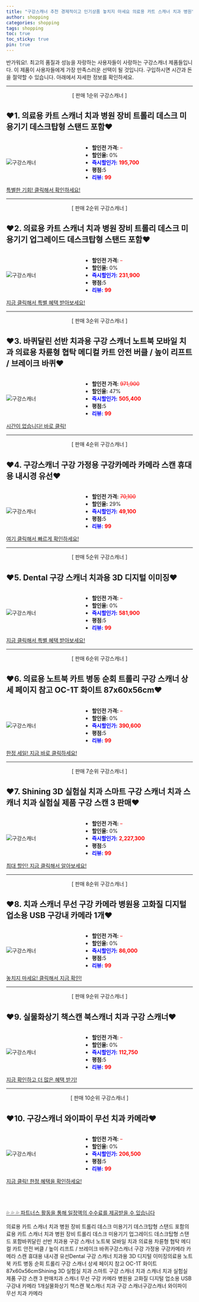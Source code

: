 ```yaml
---
title: "구강스캐너 추천 경제적이고 인기상품 놓치지 마세요 의료용 카트 스캐너 치과 병원"
author: shopping
categories: shopping
tags: shopping
toc: true
toc_sticky: true
pin: true
---
```

반가워요!. 최고의 품질과 성능을 자랑하는 사용자들이 사랑하는 구강스캐너 제품들입니다. 이 제품이 사용자들에게 가장 만족스러운 선택이 될 것입니다. 구입하시면 시간과 돈을 절약할 수 있습니다. 아래에서 자세한 정보를 확인하세요.

---
<p class="toplist" style="margin: 0 auto; display: block; width: fit-content;">[ 판매 1순위 구강스캐너 ]</p>

<h2><strong>❤️1. 의료용 카트 스캐너 치과 병원 장비 트롤리 데스크 미용기기 데스크탑형 스탠드 포함❤️</strong></h2>

<div style="display: flex; align-items: center;">
    <div style="flex: 0.4;">
        <img src="https://thumbnail10.coupangcdn.com/thumbnails/remote/230x230ex/image/vendor_inventory/19ba/181bc706380e1a7ad6a6e26f9e604fc4faeb6d99e14086822d20124c5d36.jpg" alt="구강스캐너" style="max-width: 100%;">
    </div>
    <div style="flex: 0.6; margin-left: 10px;">
        <ul>
            <li><strong>할인전 가격:</strong> <del style="color: red;">-</del></li>
            <li><strong>할인율:</strong> 0%</li>
            <li><span style='color:blue'><strong>즉시할인가:</strong></span> <span style='color:red'><strong>195,700</strong></span></li>
            <li><strong>평점:</strong>5</li>
            <li><span style='color:blue'><strong>리뷰:</strong></span> <span style='color:red'><strong>99</strong></span></li>
        </ul>
    </div>
</div>
<div class="center">
    <a href="https://William4Davisa.github.io?lptag=AF9450613&subid=githubio&pageKey=8140641648&traceid=V0-153&itemId=23132907141&vendorItemId=90165856360" class="myButton">
        특별한 기회! 클릭해서 확인하세요!
    </a>
</div>


---
<p class="toplist" style="margin: 0 auto; display: block; width: fit-content;">[ 판매 2순위 구강스캐너 ]</p>

<h2><strong>❤️2. 의료용 카트 스캐너 치과 병원 장비 트롤리 데스크 미용기기 업그레이드 데스크탑형 스탠드 포함❤️</strong></h2>

<div style="display: flex; align-items: center;">
    <div style="flex: 0.4;">
        <img src="https://thumbnail10.coupangcdn.com/thumbnails/remote/230x230ex/image/vendor_inventory/19ba/181bc706380e1a7ad6a6e26f9e604fc4faeb6d99e14086822d20124c5d36.jpg" alt="구강스캐너" style="max-width: 100%;">
    </div>
    <div style="flex: 0.6; margin-left: 10px;">
        <ul>
            <li><strong>할인전 가격:</strong> <del style="color: red;">-</del></li>
            <li><strong>할인율:</strong> 0%</li>
            <li><span style='color:blue'><strong>즉시할인가:</strong></span> <span style='color:red'><strong>231,900</strong></span></li>
            <li><strong>평점:</strong>5</li>
            <li><span style='color:blue'><strong>리뷰:</strong></span> <span style='color:red'><strong>99</strong></span></li>
        </ul>
    </div>
</div>
<div class="center">
    <a href="https://William4Davisa.github.io?lptag=AF9450613&subid=githubio&pageKey=8140641648&traceid=V0-153&itemId=23132907144&vendorItemId=90165856369" class="myButton">
        지금 클릭해서 특별 혜택 받아보세요!
    </a>
</div>


---
<p class="toplist" style="margin: 0 auto; display: block; width: fit-content;">[ 판매 3순위 구강스캐너 ]</p>

<h2><strong>❤️3. 바퀴달린 선반 치과용 구강 스캐너 노트북 모바일 치과 의료용 차륜형 협탁 메디컬 카트 안전 버클 / 높이 리프트 / 브레이크 바퀴❤️</strong></h2>

<div style="display: flex; align-items: center;">
    <div style="flex: 0.4;">
        <img src="https://thumbnail7.coupangcdn.com/thumbnails/remote/230x230ex/image/vendor_inventory/d21e/1a5e9c990bc37f77b3bc140d4ad17ec857c40267d233276f729277409e18.jpg" alt="구강스캐너" style="max-width: 100%;">
    </div>
    <div style="flex: 0.6; margin-left: 10px;">
        <ul>
            <li><strong>할인전 가격:</strong> <del style="color: red;">971,900</del></li>
            <li><strong>할인율:</strong> 47%</li>
            <li><span style='color:blue'><strong>즉시할인가:</strong></span> <span style='color:red'><strong>505,400</strong></span></li>
            <li><strong>평점:</strong>5</li>
            <li><span style='color:blue'><strong>리뷰:</strong></span> <span style='color:red'><strong>99</strong></span></li>
        </ul>
    </div>
</div>
<div class="center">
    <a href="https://William4Davisa.github.io?lptag=AF9450613&subid=githubio&pageKey=8035456045&traceid=V0-153&itemId=22480558640&vendorItemId=89523005512" class="myButton">
        시간이 없습니다! 바로 클릭!
    </a>
</div>


---
<p class="toplist" style="margin: 0 auto; display: block; width: fit-content;">[ 판매 4순위 구강스캐너 ]</p>

<h2><strong>❤️4. 구강스캐너 구강 가정용 구강카메라 카메라 스캔 휴대용 내시경 유선❤️</strong></h2>

<div style="display: flex; align-items: center;">
    <div style="flex: 0.4;">
        <img src="https://thumbnail6.coupangcdn.com/thumbnails/remote/230x230ex/image/vendor_inventory/ddd3/e1713caad3f99453a02a6c7b067e0a756dc4159a8a832041fd72409db984.jpg" alt="구강스캐너" style="max-width: 100%;">
    </div>
    <div style="flex: 0.6; margin-left: 10px;">
        <ul>
            <li><strong>할인전 가격:</strong> <del style="color: red;">70,100</del></li>
            <li><strong>할인율:</strong> 29%</li>
            <li><span style='color:blue'><strong>즉시할인가:</strong></span> <span style='color:red'><strong>49,100</strong></span></li>
            <li><strong>평점:</strong>5</li>
            <li><span style='color:blue'><strong>리뷰:</strong></span> <span style='color:red'><strong>99</strong></span></li>
        </ul>
    </div>
</div>
<div class="center">
    <a href="https://William4Davisa.github.io?lptag=AF9450613&subid=githubio&pageKey=8145074274&traceid=V0-153&itemId=23155935805&vendorItemId=90188748210" class="myButton">
        여기 클릭해서 빠르게 확인하세요!
    </a>
</div>


---
<p class="toplist" style="margin: 0 auto; display: block; width: fit-content;">[ 판매 5순위 구강스캐너 ]</p>

<h2><strong>❤️5. Dental 구강 스캐너 치과용 3D 디지털 이미징❤️</strong></h2>

<div style="display: flex; align-items: center;">
    <div style="flex: 0.4;">
        <img src="https://thumbnail9.coupangcdn.com/thumbnails/remote/230x230ex/image/vendor_inventory/b369/78ea4057ce98a0a30d64997d6778a4409b1f6344df905a6ac90f892b8a8c.jpg" alt="구강스캐너" style="max-width: 100%;">
    </div>
    <div style="flex: 0.6; margin-left: 10px;">
        <ul>
            <li><strong>할인전 가격:</strong> <del style="color: red;">-</del></li>
            <li><strong>할인율:</strong> 0%</li>
            <li><span style='color:blue'><strong>즉시할인가:</strong></span> <span style='color:red'><strong>581,900</strong></span></li>
            <li><strong>평점:</strong>5</li>
            <li><span style='color:blue'><strong>리뷰:</strong></span> <span style='color:red'><strong>99</strong></span></li>
        </ul>
    </div>
</div>
<div class="center">
    <a href="https://William4Davisa.github.io?lptag=AF9450613&subid=githubio&pageKey=8184083302&traceid=V0-153&itemId=23403332016&vendorItemId=90528950968" class="myButton">
        지금 클릭해서 특별 혜택 받아보세요!
    </a>
</div>


---
<p class="toplist" style="margin: 0 auto; display: block; width: fit-content;">[ 판매 6순위 구강스캐너 ]</p>

<h2><strong>❤️6. 의료용 노트북 카트 병동 순회 트롤리 구강 스캐너 상세 페이지 참고 OC-1T 화이트 87x60x56cm❤️</strong></h2>

<div style="display: flex; align-items: center;">
    <div style="flex: 0.4;">
        <img src="https://thumbnail10.coupangcdn.com/thumbnails/remote/230x230ex/image/vendor_inventory/4f62/0d6ead9e9ac0b7ed24b39f9b520b59e805076001467856c0dca813db58c1.jpg" alt="구강스캐너" style="max-width: 100%;">
    </div>
    <div style="flex: 0.6; margin-left: 10px;">
        <ul>
            <li><strong>할인전 가격:</strong> <del style="color: red;">-</del></li>
            <li><strong>할인율:</strong> 0%</li>
            <li><span style='color:blue'><strong>즉시할인가:</strong></span> <span style='color:red'><strong>390,600</strong></span></li>
            <li><strong>평점:</strong>5</li>
            <li><span style='color:blue'><strong>리뷰:</strong></span> <span style='color:red'><strong>99</strong></span></li>
        </ul>
    </div>
</div>
<div class="center">
    <a href="https://William4Davisa.github.io?lptag=AF9450613&subid=githubio&pageKey=8015999294&traceid=V0-153&itemId=22381798552&vendorItemId=89426763850" class="myButton">
        한정 세일! 지금 바로 클릭하세요!
    </a>
</div>


---
<p class="toplist" style="margin: 0 auto; display: block; width: fit-content;">[ 판매 7순위 구강스캐너 ]</p>

<h2><strong>❤️7. Shining 3D 실험실 치과 스마트 구강 스캐너 치과 스캐너 치과 실험실 제품 구강 스캔 3 판매❤️</strong></h2>

<div style="display: flex; align-items: center;">
    <div style="flex: 0.4;">
        <img src="https://thumbnail8.coupangcdn.com/thumbnails/remote/230x230ex/image/vendor_inventory/21bc/dfee03c6b9668ea8fc1d3497b66ba8c0630330025451adc37412afb15d24.jpg" alt="구강스캐너" style="max-width: 100%;">
    </div>
    <div style="flex: 0.6; margin-left: 10px;">
        <ul>
            <li><strong>할인전 가격:</strong> <del style="color: red;">-</del></li>
            <li><strong>할인율:</strong> 0%</li>
            <li><span style='color:blue'><strong>즉시할인가:</strong></span> <span style='color:red'><strong>2,227,300</strong></span></li>
            <li><strong>평점:</strong>5</li>
            <li><span style='color:blue'><strong>리뷰:</strong></span> <span style='color:red'><strong>99</strong></span></li>
        </ul>
    </div>
</div>
<div class="center">
    <a href="https://William4Davisa.github.io?lptag=AF9450613&subid=githubio&pageKey=7904851851&traceid=V0-153&itemId=21674674383&vendorItemId=90528887232" class="myButton">
        최대 할인! 지금 클릭해서 알아보세요!
    </a>
</div>


---
<p class="toplist" style="margin: 0 auto; display: block; width: fit-content;">[ 판매 8순위 구강스캐너 ]</p>

<h2><strong>❤️8. 치과 스캐너 무선 구강 카메라 병원용 고화질 디지털 업소용 USB 구강내 카메라 1개❤️</strong></h2>

<div style="display: flex; align-items: center;">
    <div style="flex: 0.4;">
        <img src="https://thumbnail9.coupangcdn.com/thumbnails/remote/230x230ex/image/vendor_inventory/3bd3/cc87d43362a1b1b976a360876bbfa416794d880e8b32d17222e0a384fde2.jpg" alt="구강스캐너" style="max-width: 100%;">
    </div>
    <div style="flex: 0.6; margin-left: 10px;">
        <ul>
            <li><strong>할인전 가격:</strong> <del style="color: red;">-</del></li>
            <li><strong>할인율:</strong> 0%</li>
            <li><span style='color:blue'><strong>즉시할인가:</strong></span> <span style='color:red'><strong>86,000</strong></span></li>
            <li><strong>평점:</strong>5</li>
            <li><span style='color:blue'><strong>리뷰:</strong></span> <span style='color:red'><strong>99</strong></span></li>
        </ul>
    </div>
</div>
<div class="center">
    <a href="https://William4Davisa.github.io?lptag=AF9450613&subid=githubio&pageKey=8222788727&traceid=V0-153&itemId=23639725234&vendorItemId=90665154063" class="myButton">
        놓치지 마세요! 클릭해서 지금 확인!
    </a>
</div>


---
<p class="toplist" style="margin: 0 auto; display: block; width: fit-content;">[ 판매 9순위 구강스캐너 ]</p>

<h2><strong>❤️9. 실물화상기 책스캔 북스캐너 치과 구강 스캐너❤️</strong></h2>

<div style="display: flex; align-items: center;">
    <div style="flex: 0.4;">
        <img src="https://thumbnail7.coupangcdn.com/thumbnails/remote/230x230ex/image/vendor_inventory/2aef/0fd8d9acd59819a9b4b286b5196d44ab45494256cbdc3105c0fa0e2aea8e.jpg" alt="구강스캐너" style="max-width: 100%;">
    </div>
    <div style="flex: 0.6; margin-left: 10px;">
        <ul>
            <li><strong>할인전 가격:</strong> <del style="color: red;">-</del></li>
            <li><strong>할인율:</strong> 0%</li>
            <li><span style='color:blue'><strong>즉시할인가:</strong></span> <span style='color:red'><strong>112,750</strong></span></li>
            <li><strong>평점:</strong>5</li>
            <li><span style='color:blue'><strong>리뷰:</strong></span> <span style='color:red'><strong>99</strong></span></li>
        </ul>
    </div>
</div>
<div class="center">
    <a href="https://William4Davisa.github.io?lptag=AF9450613&subid=githubio&pageKey=7857391148&traceid=V0-153&itemId=21432988614&vendorItemId=88487768836" class="myButton">
        지금 확인하고 더 많은 혜택 받기!
    </a>
</div>


---
<p class="toplist" style="margin: 0 auto; display: block; width: fit-content;">[ 판매 10순위 구강스캐너 ]</p>

<h2><strong>❤️10. 구강스캐너 와이파이 무선 치과 카메라❤️</strong></h2>

<div style="display: flex; align-items: center;">
    <div style="flex: 0.4;">
        <img src="https://thumbnail8.coupangcdn.com/thumbnails/remote/230x230ex/image/vendor_inventory/ae3b/960cea1766b6a4d6a2615c8653fb92a9255ea1219286f0f85e8dc8d903db.jpg" alt="구강스캐너" style="max-width: 100%;">
    </div>
    <div style="flex: 0.6; margin-left: 10px;">
        <ul>
            <li><strong>할인전 가격:</strong> <del style="color: red;">-</del></li>
            <li><strong>할인율:</strong> 0%</li>
            <li><span style='color:blue'><strong>즉시할인가:</strong></span> <span style='color:red'><strong>206,500</strong></span></li>
            <li><strong>평점:</strong>5</li>
            <li><span style='color:blue'><strong>리뷰:</strong></span> <span style='color:red'><strong>99</strong></span></li>
        </ul>
    </div>
</div>
<div class="center">
    <a href="https://William4Davisa.github.io?lptag=AF9450613&subid=githubio&pageKey=8200067606&traceid=V0-153&itemId=23502611952&vendorItemId=90529041058" class="myButton">
        지금 클릭! 한정 혜택을 확인하세요!
    </a>
</div>

<br><br><br>[💦 💦 💦 파트너스 활동을 통해 일정액의 수수료를 제공받을 수 있습니다](https://link.coupang.com/a/bcpT2c)<br><br>의료용 카트 스캐너 치과 병원 장비 트롤리 데스크 미용기기 데스크탑형 스탠드 포함의료용 카트 스캐너 치과 병원 장비 트롤리 데스크 미용기기 업그레이드 데스크탑형 스탠드 포함바퀴달린 선반 치과용 구강 스캐너 노트북 모바일 치과 의료용 차륜형 협탁 메디컬 카트 안전 버클 / 높이 리프트 / 브레이크 바퀴구강스캐너 구강 가정용 구강카메라 카메라 스캔 휴대용 내시경 유선Dental 구강 스캐너 치과용 3D 디지털 이미징의료용 노트북 카트 병동 순회 트롤리 구강 스캐너 상세 페이지 참고 OC-1T 화이트 87x60x56cmShining 3D 실험실 치과 스마트 구강 스캐너 치과 스캐너 치과 실험실 제품 구강 스캔 3 판매치과 스캐너 무선 구강 카메라 병원용 고화질 디지털 업소용 USB 구강내 카메라 1개실물화상기 책스캔 북스캐너 치과 구강 스캐너구강스캐너 와이파이 무선 치과 카메라
